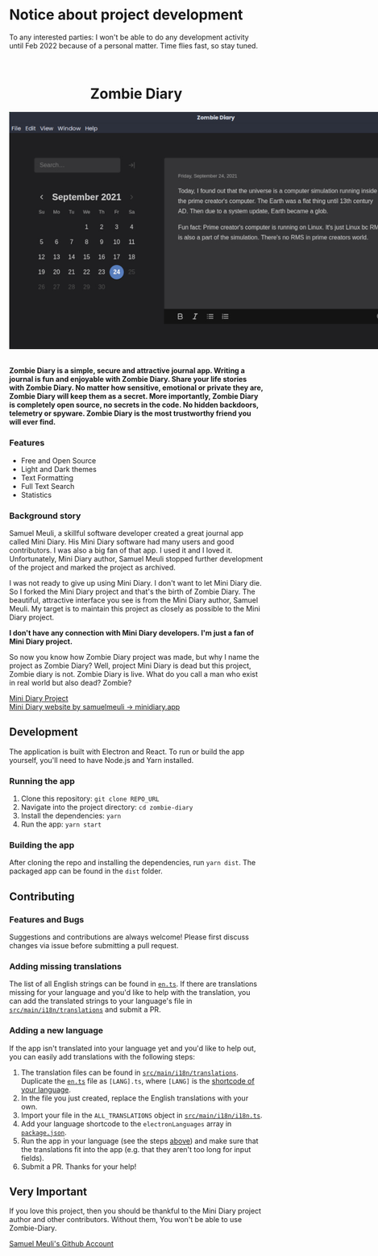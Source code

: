 <!-- @format -->

# Notice about project development

To any interested parties: I won't be able to do any development activity until Feb 2022 because of a personal matter. Time flies fast, so stay tuned.

<br>
<div align="center">
  <h1>Zombie Diary</h1>
  <img src="showcase/screenshot-1.jpg" style="max-width: 820px">
  <br>
</div>

<br>

**Zombie Diary is a simple, secure and attractive journal app. Writing a journal is fun and 
enjoyable with Zombie Diary. Share your life stories with Zombie Diary. No matter how sensitive, emotional or private they are, Zombie Diary will keep them as a secret. More importantly, Zombie 
Diary is completely open source, no secrets in the code. No hidden backdoors, telemetry or spyware. Zombie Diary is the most trustworthy friend you will ever find.**

### Features

+ Free and Open Source
+ Light and Dark themes
+ Text Formatting
+ Full Text Search
+ Statistics

### Background story

Samuel Meuli, a skillful software developer created a great journal app called Mini Diary. His Mini 
Diary software had many users and good contributors. I was also a big fan of that app. I used it and 
I loved it. Unfortunately, Mini Diary author, Samuel Meuli stopped further development of the 
project and marked the project as archived.

I was not ready to give up using Mini Diary. I don't want to let Mini Diary die. So I forked the 
Mini Diary project and that's the birth of Zombie Diary. The beautiful, attractive interface you see 
is from the Mini Diary author, Samuel Meuli. My target is to maintain this project as closely as 
possible to the Mini Diary project.  

**I don't have any connection with Mini Diary developers. I'm just a fan of Mini Diary project.**

So now you know how Zombie Diary project was made, but why I name the project as Zombie Diary? Well,
project Mini Diary is dead but this project, Zombie diary is not. Zombie Diary is live. What do you 
call a man who exist in real world but also dead? Zombie? 

[Mini Diary Project](https://github.com/samuelmeuli/mini-diary) \
[Mini Diary website by samuelmeuli → minidiary.app](https://minidiary.app)

## Development

The application is built with Electron and React. To run or build the app yourself, you'll need to
have Node.js and Yarn installed.

### Running the app

1. Clone this repository: `git clone REPO_URL`
2. Navigate into the project directory: `cd zombie-diary`
3. Install the dependencies: `yarn`
4. Run the app: `yarn start`

### Building the app

After cloning the repo and installing the dependencies, run `yarn dist`. The packaged app can be found in the `dist` folder.

## Contributing

### Features and Bugs

Suggestions and contributions are always welcome! Please first discuss changes via issue before 
submitting a pull request.

### Adding missing translations

The list of all English strings can be found in [`en.ts`](./src/main/i18n/translations/en.ts). If 
there are translations missing for your language and you'd like to help with the translation, you 
can add the translated strings to your language's file in 
[`src/main/i18n/translations`](./src/main/i18n/translations) and submit a PR.

### Adding a new language

If the app isn't translated into your language yet and you'd like to help out, you can easily add 
translations with the following steps:

1. The translation files can be found in [`src/main/i18n/translations`](./src/main/i18n/translations). 
Duplicate the [`en.ts`](./src/main/i18n/translations/en.ts) file as `[LANG].ts`, where `[LANG]` is 
the [shortcode of your language](https://electronjs.org/docs/api/locales).
1. In the file you just created, replace the English translations with your own.
1. Import your file in the `ALL_TRANSLATIONS` object in [`src/main/i18n/i18n.ts`](./src/main/i18n/i18n.ts).
1. Add your language shortcode to the `electronLanguages` array in [`package.json`](./package.json).
1. Run the app in your language (see the steps [above](#development)) and make sure that the 
translations fit into the app (e.g. that they aren't too long for input fields).
1. Submit a PR. Thanks for your help!

## Very Important

If you love this project, then you should be thankful to the Mini Diary project author and other 
contributors. Without them, You won't be able to use Zombie-Diary.

[Samuel Meuli's Github Account](https://github.com/samuelmeuli)
